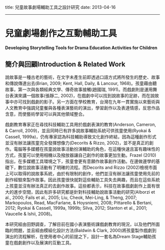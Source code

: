 title: 兒童故事劇場輔助工具之設計研究
date: 2013-04-16

---

# 兒童劇場創作之互動輔助工具

#### Developing Storytelling Tools for Drama Education Activities for Children

## 簡介與回顧Introduction & Related Work

說故事是一種古老的藝術，在文字未產生前即透過口語方式將所發生的歷史、故事和傳說傳達出去(Brian, 2009; Kent, Hall, Daily, & Lancour, 1968)。孩童藉由聽故事，第一次與各類經典文學、傳奇故事接觸(趙國瑞, 1991)。而戲劇則是運用舞台表演來講一個故事(張靜二, 2002)，在戲劇中可以找到說故事的足跡，而在說故事中亦可找到戲劇的影子。另一方面在學校教育，台灣在九年一貫實施以來藝術與人文教育中強調兒童餐與各種表演藝術的演出，學習創作以及表達情感，反思作品含意，而使藝術學習可以與其他領域整合。

戲劇教育專家正在尋找科技輔助工具用於戲劇表演的教育(Anderson, Cameron, & Carroll, 2009)，並且同時已有許多說故事輔助系統可供孩童使用(Ryokai & Cassell, 1999a)，仍有專家認為科技輔助導致文化創作終結，因為這種創作形式並沒有辦法讓孩童完全發揮想像力(Decorits & Rizzo, 2002)，並不是真正的創作。電腦等多媒體在孩童說故事活動扮演輔助的角色，在這種快速且富有趣味性的方式，孩童可以使用相機以及撥放器讓自己創作的故事更加生動。Frazel (2010)指出，在多媒體工具環境之下，孩童會更有意願作故事創作活動。在邊做邊學的基礎下，數位說故事活動有了明確的流程。而Decorits and Rizzo (2002)檢視市面上可以取得的說故事系統，由於有限制的創作，他們並沒有辦法讓孩童使用先前的創作經驗來製作故事。因此孩童很快就對這些輔助工具失去興趣，而且在這些系統上孩童並沒有辦法真正的去創作故事。這些都表示，科技在故事戲劇創作上面有很大的進步空間，因此有許多研究都是針對科技輔助說故事活動的研究(Alborzi et al., 2000; Fails et al., 2005; Liu, Cheok, Mei-Ling, & Theng, 2007; Markopoulos, Read, MacFarlane, & Hoysniemi, 2008; Pittarello & Bertani, 2012; Ryokai & Cassell, 1999a, 1999b; Silva, 2012; Stanton et al., 2001; Vaucelle & Ishii, 2008)。

本研究經由田野調查，了解目前在國小表演藝術課戲劇教育的現況，以及他們所面臨的問題，並且經由模組化設計方法(Baldwin & Clark, 2000)將孩童製作戲劇到演出的流程解析，在使用者中心的前提之下，設計一套名為Dream Stage輔助孩童在戲劇創作以及展演的互動工具。
